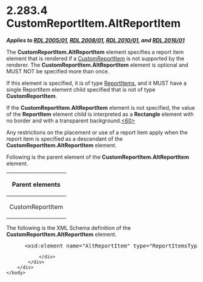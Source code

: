 <html dir="LTR" xmlns:mshelp="http://msdn.microsoft.com/mshelp" xmlns:ddue="http://ddue.schemas.microsoft.com/authoring/2003/5" xmlns:xlink="http://www.w3.org/1999/xlink" xmlns:tool="http://www.microsoft.com/tooltip">
    <head>
        <meta http-equiv="Content-Type" content="text/html; CHARSET=utf-8"></meta>
        <meta name="save" content="history"></meta>
        <title>2.283.4 CustomReportItem.AltReportItem</title>
        <xml>
            <mshelp:toctitle title="2.283.4 CustomReportItem.AltReportItem"></mshelp:toctitle>
            <mshelp:rltitle title="[MS-RDL]: CustomReportItem.AltReportItem"></mshelp:rltitle>
            <mshelp:keyword index="A" term="11d434bd-8755-4c3f-ba43-eaa4fed6a692"></mshelp:keyword>
            <mshelp:attr name="DCSext.ContentType" value="open specification"></mshelp:attr>
            <mshelp:attr name="AssetID" value="11d434bd-8755-4c3f-ba43-eaa4fed6a692"></mshelp:attr>
            <mshelp:attr name="TopicType" value="kbRef"></mshelp:attr>
            <mshelp:attr name="DCSext.Title" value="[MS-RDL]: CustomReportItem.AltReportItem" />
        </xml>
    </head>
    <body>
        <div id="header">
            <h1 class="heading">2.283.4 CustomReportItem.AltReportItem</h1>
        </div>
        <div id="mainSection">
            <div id="mainBody">
                <div id="allHistory" class="saveHistory"></div>
                <div id="sectionSection0" class="section" name="collapseableSection">
                    

<p><b><i>Applies to </i></b><a href="3ebe2912-4958-4832-b391-cad1f5e13338.htm"><b><i>RDL 2005/01</i></b></a><b><i>,
</i></b><a href="1e855f94-4617-47e4-b89e-0856c6cb420f.htm"><b><i>RDL 2008/01</i></b></a><b><i>,
</i></b><a href="3428e690-a348-4ec7-8a6a-8efb42d2cdee.htm"><b><i>RDL 2010/01</i></b></a><b><i>,
and </i></b><a href="52ce3983-2bfc-4e72-9359-42aaf5fe4509.htm"><b><i>RDL 2016/01</i></b></a></p>

<p>The <b>CustomReportItem.AltReportItem</b> element specifies
a report item element that is rendered if a <a href="6bb7b35c-e517-4444-a96b-9f2ccdd1a642.htm">CustomReportItem</a> is not
supported by the renderer. The <b>CustomReportItem.AltReportItem</b> element is
optional and MUST NOT be specified more than once. </p>

<p>If this element is specified, it is of type <a href="8c87f4fe-4eeb-4cb8-90e2-308c266dfe0f.htm">ReportItems</a>, and it MUST
have a single <mshelp:link keywords="422387f7-880f-4d86-9e88-2a5d2e8f191e" tabindex="0">ReportItem</mshelp:link>
element child specified that is not of type <b>CustomReportItem</b>. </p>

<p>If the <b>CustomReportItem.AltReportItem</b> element is not
specified, the value of the <b>ReportItem</b> element child is interpreted as a
<b>Rectangle</b> element with no border and with a transparent background.<a id="Appendix_A_Target_60"></a><a href="1fe5fd87-2de5-4b2c-b762-5a4fd1373621.htm#Appendix_A_60" aria-label="Product behavior note 60">&lt;60&gt;</a></p>

<p>Any restrictions on the placement or use of a report item
apply when the report item is specified as a descendant of the <b>CustomReportItem.AltReportItem</b>
element.</p>

<p>Following is the parent element of the <b>CustomReportItem.AltReportItem</b>
element.</p>

<table>
 <thead>
  <tr>
   <th>
   <p>Parent elements</p>
   </th>
  </tr>
 </thead>
 <tr>
  <td>
  <p>CustomReportItem</p>
  </td>
 </tr>
</table>

<p>The following is the XML Schema definition of the <b>CustomReportItem.AltReportItem</b>
element.</p>

<dl>
<dd>
<div><pre> &lt;xsd:element name=&quot;AltReportItem&quot; type=&quot;ReportItemsType&quot; minOccurs=&quot;0&quot; /&gt;
</pre></div>
</dd></dl>


                </div>
            </div>
        </div>
    </body>
</html>